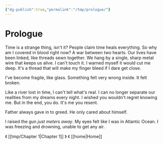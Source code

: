 ```yaml
---
{"dg-publish":true,"permalink":"/tmp/prologue/"}
---
```



# Prologue

Time is a strange thing, isn't it? People claim time heals everything. So why am I covered in blood right now? A war between two hearts. Our lives have been linked, like threads sewn together. We hang by a single, sharp metal wire that keeps us alive. I can't touch it. I warned myself it would cut me deep. It's a thread that will make my finger bleed if I dare get close.

I've become fragile, like glass. Something felt very wrong inside. It felt broken.

Like a river lost in time, I can't tell what's real. I can no longer separate our realities from my dreams every night. I wished you wouldn't regret knowing me. But in the end, you do. It's me you resent.

Father always gave in to greed. He only cared about himself.

I raised the gun *just meters away*. My eyes felt like I was in Atlantic Ocean. I was freezing and drowning, unable to get any air.

《 [[tmp/Chapter 1\|Chapter 1]] 》
《 [[home\|Home]]
